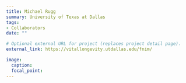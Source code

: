 ```yaml
---
title: Michael Rugg
summary: University of Texas at Dallas
tags:
- Collaborators
date: ""

# Optional external URL for project (replaces project detail page).
external_link: https://vitallongevity.utdallas.edu/fnim/

image:
  caption: 
  focal_point: 
---
```

